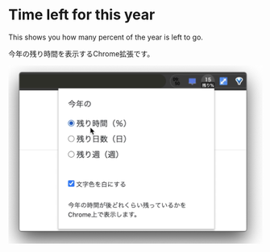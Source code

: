 # Time left for this year
This shows you how many percent of the year is left to go.

今年の残り時間を表示するChrome拡張です。

![](screenshots/sample.png)